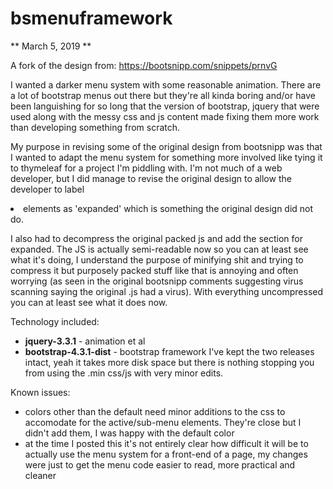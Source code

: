 # bsmenuframework
** March 5, 2019 **

A fork of the design from: https://bootsnipp.com/snippets/prnvG

I wanted a darker menu system with some reasonable animation.  There are a lot of bootstrap menus out there but they're all kinda boring and/or have been languishing for so long that the version of bootstrap, jquery that were used along with the messy css and js content made fixing them more work than developing something from scratch.

My purpose in revising some of the original design from bootsnipp was that I wanted to adapt the menu system for something more involved like tying it to thymeleaf for a project I'm piddling with.  I'm not much of a web developer, but I did manage to revise the original design to allow the developer to label <li> elements as 'expanded' which is something the original design did not do.  
  
I also had to decompress the original packed js and add the section for expanded.  The JS is actually semi-readable now so you can at least see what it's doing, I understand the purpose of minifying shit and trying to compress it but purposely packed stuff like that is annoying and often worrying (as seen in the original bootsnipp comments suggesting virus scanning saying the original .js had a virus).  With everything uncompressed you can at least see what it does now.

Technology included:
- **jquery-3.3.1** - animation et al
- **bootstrap-4.3.1-dist** - bootstrap framework
I've kept the two releases intact, yeah it takes more disk space but there is nothing stopping you from using the .min css/js with very minor edits.

Known issues:
- colors other than the default need minor additions to the css to accomodate for the active/sub-menu elements.  They're close but I didn't add them, I was happy with the default color
- at the time I posted this it's not entirely clear how difficult it will be to actually use the menu system for a front-end of a page, my changes were just to get the menu code easier to read, more practical and cleaner
